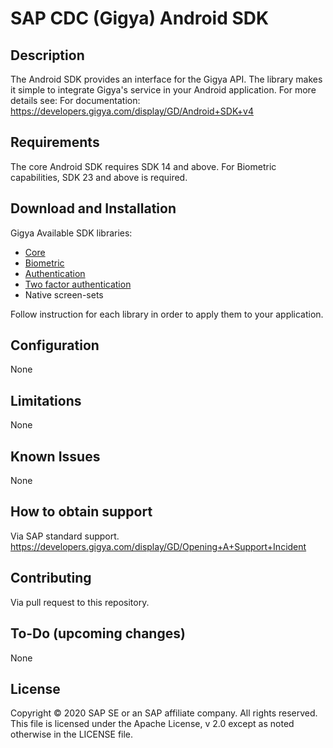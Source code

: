 # SAP CDC (Gigya) Android SDK

## Description
The Android SDK provides an interface for the Gigya API.
The library makes it simple to integrate Gigya's service in your Android application.
For more details see: For documentation: https://developers.gigya.com/display/GD/Android+SDK+v4

## Requirements
The core Android SDK requires SDK 14 and above.
For Biometric capabilities, SDK 23 and above is required.

## Download and Installation

Gigya Available SDK libraries:
* [Core](https://github.com/SAP/gigya-android-sdk/blob/master/sdk-core/README.md)
* [Biometric](https://github.com/SAP/gigya-android-sdk/blob/master/sdk-biometric/README.md)
* [Authentication](https://github.com/SAP/gigya-android-sdk/blob/master/sdk-auth/README.md)
* [Two factor authentication](https://github.com/SAP/gigya-android-sdk/blob/master/sdk-tfa/README.md)
* Native screen-sets

Follow instruction for each library in order to apply them to your application.

## Configuration
None

## Limitations
None

## Known Issues
None

## How to obtain support
Via SAP standard support.
https://developers.gigya.com/display/GD/Opening+A+Support+Incident

## Contributing
Via pull request to this repository.

## To-Do (upcoming changes)
None

## License
Copyright © 2020 SAP SE or an SAP affiliate company. All rights reserved. This file is licensed under the Apache License, v 2.0 except as noted otherwise in the LICENSE file.
